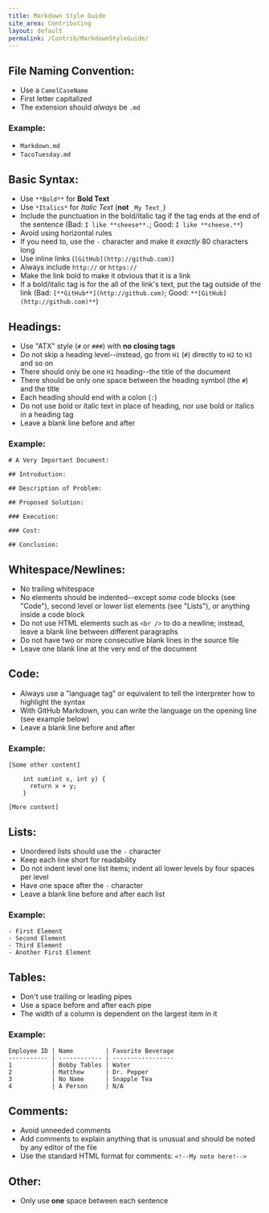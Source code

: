 ```yaml
---
title: Markdown Style Guide
site_area: Contributing
layout: default
permalink: /Contrib/MarkdownStyleGuide/
---
```


## File Naming Convention:

- Use a `CamelCaseName`
- First letter capitalized
- The extension should *always* be `.md`

### Example:

- `Markdown.md`
- `TacoTuesday.md`

## Basic Syntax:

- Use `**Bold**` for **Bold Text**
- Use `*Italics*` for *Italic Text* (**not** `_My Text_`)
- Include the punctuation in the bold/italic tag if the tag ends at the end of the sentence (Bad: `I like **cheese**.`; Good: `I like **cheese.**`)
- Avoid using horizontal rules
- If you need to, use the `-` character and make it *exactly* 80 characters long
- Use inline links (`[GitHub](http://github.com)`)
- Always include `http://` or `https://`
- Make the link bold to make it obvious that it is a link
- If a bold/italic tag is for the all of the link's text, put the tag outside of the link (Bad: `[**GitHub**](http://github.com)`; Good: `**[GitHub](http://github.com)**`)

## Headings:

- Use "ATX" style (`#` or `###`) with **no closing tags**
- Do not skip a heading level--instead, go from `H1` (`#`) directly to `H2` to `H3` and so on
- There should only be one `H1` heading--the title of the document
- There should be only one space between the heading symbol (the `#`) and the title
- Each heading should end with a colon (`:`)
- Do not use bold or italic text in place of heading, nor use bold or italics in a heading tag
- Leave a blank line before and after

### Example:

    # A Very Important Document:

    ## Introduction:

    ## Description of Problem:

    ## Proposed Solution:

    ### Execution:

    ### Cost:
    
    ## Conclusion:

## Whitespace/Newlines:

- No trailing whitespace
- No elements should be indented--except *some* code blocks (see "Code"), second level or lower list elements (see "Lists"), or anything inside a code block
- Do not use HTML elements such as `<br />` to do a newline; instead, leave a blank line between different paragraphs
- Do not have two or more consecutive blank lines in the source file
- Leave one blank line at the very end of the document

## Code:

- Always use a "language tag" or equivalent to tell the interpreter how to highlight the syntax
- With GitHub Markdown, you can write the language on the opening line (see example below)
- Leave a blank line before and after

### Example:

    [Some other content]
    
        int sum(int x, int y) {
          return x + y;
        }
    
    [More content]

## Lists:

- Unordered lists should use the `-` character
- Keep each line short for readability
- Do not indent level one list items; indent all lower levels by four spaces per level
- Have one space after the `-` character
- Leave a blank line before and after each list

### Example:

    - First Element
    - Second Element
    - Third Element
    - Another First Element

## Tables:

- Don't use trailing or leading pipes
- Use a space before and after each pipe
- The width of a column is dependent on the largest item in it

### Example:

    Employee ID | Name         | Favorite Beverage
    ----------- | ------------ | -----------------
    1           | Bobby Tables | Water
    2           | Matthew      | Dr. Pepper
    3           | No Name      | Snapple Tea
    4           | A Person     | N/A

## Comments:

- Avoid unneeded comments
- Add comments to explain anything that is unusual and should be noted by any editor of the file
- Use the standard HTML format for comments: `<!--My note here!-->`

## Other:

- Only use **one** space between each sentence
